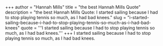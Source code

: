 +++
author = "Hannah Mills"
title = "the best Hannah Mills Quote"
description = "the best Hannah Mills Quote: I started sailing because I had to stop playing tennis so much, as I had bad knees."
slug = "i-started-sailing-because-i-had-to-stop-playing-tennis-so-much-as-i-had-bad-knees"
quote = '''I started sailing because I had to stop playing tennis so much, as I had bad knees.'''
+++
I started sailing because I had to stop playing tennis so much, as I had bad knees.
